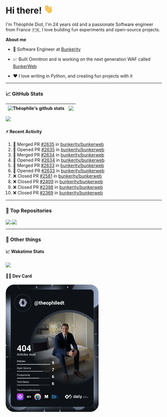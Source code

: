 # Hi there! <img src="./wave.gif" width="30px" height="30px" />

I'm Théophile Diot, I'm 24 years old and a passionate Software engineer from France 🇫🇷, I love building fun experiments and open-source projects.

**About me**

- 💼 Software Engineer at [Bunkerity](https://www.bunkerity.com/)

- 📈 Built Omnitron and is working on the next generation WAF called [BunkerWeb](https://www.bunkerweb.io)

- ❤️ I love writing in Python, and creating fun projects with it

---

### 📈 GitHub Stats

| <img align="center" src="https://github-readme-stats.vercel.app/api?username=TheophileDiot&show_icons=true&include_all_commits=true&theme=algolia&hide_border=true&rank_icon=github" alt="Théophile's github stats" /> | <img align="center" src="https://github-readme-stats.vercel.app/api/top-langs/?username=TheophileDiot&layout=compact&theme=algolia&hide_border=true" /> |
| ---------------------------------------------------------------------------------------------------------------------------------------------------------------------------------------------------------------------- | ------------------------------------------------------------------------------------------------------------------------------------------------------- |

![](https://github-readme-activity-graph.vercel.app/graph?username=TheophileDiot&theme=tokyo-night)

#### :zap: Recent Activity

<!--START_SECTION:activity-->
1. 🎉 Merged PR [#2635](https://github.com/bunkerity/bunkerweb/pull/2635) in [bunkerity/bunkerweb](https://github.com/bunkerity/bunkerweb)
2. 💪 Opened PR [#2635](https://github.com/bunkerity/bunkerweb/pull/2635) in [bunkerity/bunkerweb](https://github.com/bunkerity/bunkerweb)
3. 🎉 Merged PR [#2634](https://github.com/bunkerity/bunkerweb/pull/2634) in [bunkerity/bunkerweb](https://github.com/bunkerity/bunkerweb)
4. 💪 Opened PR [#2634](https://github.com/bunkerity/bunkerweb/pull/2634) in [bunkerity/bunkerweb](https://github.com/bunkerity/bunkerweb)
5. 🎉 Merged PR [#2633](https://github.com/bunkerity/bunkerweb/pull/2633) in [bunkerity/bunkerweb](https://github.com/bunkerity/bunkerweb)
6. 💪 Opened PR [#2633](https://github.com/bunkerity/bunkerweb/pull/2633) in [bunkerity/bunkerweb](https://github.com/bunkerity/bunkerweb)
7. ❌ Closed PR [#2581](https://github.com/bunkerity/bunkerweb/pull/2581) in [bunkerity/bunkerweb](https://github.com/bunkerity/bunkerweb)
8. ❌ Closed PR [#2409](https://github.com/bunkerity/bunkerweb/pull/2409) in [bunkerity/bunkerweb](https://github.com/bunkerity/bunkerweb)
9. ❌ Closed PR [#2398](https://github.com/bunkerity/bunkerweb/pull/2398) in [bunkerity/bunkerweb](https://github.com/bunkerity/bunkerweb)
10. ❌ Closed PR [#2369](https://github.com/bunkerity/bunkerweb/pull/2369) in [bunkerity/bunkerweb](https://github.com/bunkerity/bunkerweb)
<!--END_SECTION:activity-->

---

### 🔧 Top Repositories

<a href="https://github.com/bunkerity/bunkerweb">
  <img align="center" src="https://github-readme-stats.vercel.app/api/pin/?username=Bunkerity&repo=bunkerweb&theme=algolia" />
</a>
<a href="https://github.com/TheophileDiot/Omnitron">
  <img align="center" src="https://github-readme-stats.vercel.app/api/pin/?username=TheophileDiot&repo=Omnitron&theme=algolia" />
</a>

---

### 🎉 Other things

#### 📈 Wakatime Stats

<a href="https://wakatime.com/@theophile_bunkerity">
  <img align="center" src="https://github-readme-stats.vercel.app/api/wakatime?username=3aa5ce41-c253-43d9-8441-a721e446a45f&layout=compact&theme=algolia" />
</a>

#### 👨‍💻 Dev Card

<a href="https://app.daily.dev/TheophileDt">
  <img src="./devcard.svg" width="300" alt="Théophile Diot's Dev Card"/>
</a>
